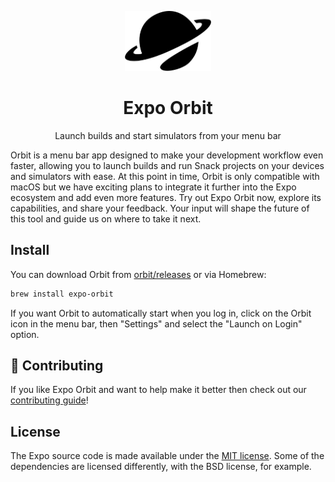 <p align="center">
  <picture >
    <source height="96" media="(prefers-color-scheme: dark)" srcset="./.github/resources/banner-dark.png">
    <img height="96" alt="Expo Orbit" src="./.github/resources/banner-light.png">
  </picture>
  <h1 align="center">Expo Orbit</h1>
</p>

<p align="center">Launch builds and start simulators from your menu bar</p>

Orbit is a menu bar app designed to make your development workflow even faster, allowing you to launch builds and run Snack projects on your devices and simulators with ease. At this point in time, Orbit is only compatible with macOS but we have exciting plans to integrate it further into the Expo ecosystem and add even more features. Try out Expo Orbit now, explore its capabilities, and share your feedback. Your input will shape the future of this tool and guide us on where to take it next.

## Install

You can download Orbit from [orbit/releases](https://github.com/expo/eas-menu-bar/releases) or via Homebrew:

```sh
brew install expo-orbit
```

If you want Orbit to automatically start when you log in, click on the Orbit icon in the menu bar, then "Settings" and select the "Launch on Login" option.

## 👏 Contributing

If you like Expo Orbit and want to help make it better then check out our [contributing guide](./CONTRIBUTING.md)!

## License

The Expo source code is made available under the [MIT license](LICENSE). Some of the dependencies are licensed differently, with the BSD license, for example.
